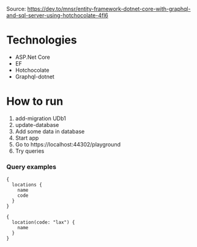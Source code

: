 Source: https://dev.to/mnsr/entity-framework-dotnet-core-with-graphql-and-sql-server-using-hotchocolate-4fl6

# Technologies
* ASP.Net Core
* EF
* Hotchocolate
* Graphql-dotnet

# How to run
1. add-migration UDb1
2. update-database
3. Add some data in database
4. Start app
5. Go to https://localhost:44302/playground
6. Try queries

### Query examples
```
{
  locations {
    name
    code
  }
}
```

```
{
  location(code: "lax") {
    name
  }
}
```